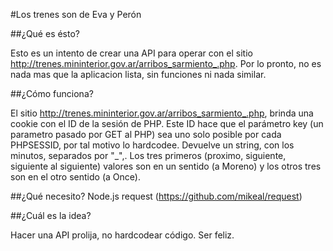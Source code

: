 #Los trenes son de Eva y Perón

##¿Qué es ésto?

Esto es un intento de crear una API para operar con el sitio http://trenes.mininterior.gov.ar/arribos_sarmiento_.php.
Por lo pronto, no es nada mas que la aplicacion lista, sin funciones ni nada similar.


##¿Cómo funciona?

El sitio http://trenes.mininterior.gov.ar/arribos_sarmiento_.php, brinda una cookie con el ID de la sesión de PHP.
Este ID hace que el parámetro key (un parametro pasado por GET al PHP) sea uno solo posible por cada PHPSESSID, 
por tal motivo lo hardcodee.
Devuelve un string, con los minutos, separados por "_",.
Los tres primeros (proximo, siguiente, siguiente al siguiente) valores son en un sentido (a Moreno) y los otros 
tres son en el otro sentido (a Once).


##¿Qué necesito?
	Node.js
	request (https://github.com/mikeal/request)


##¿Cuál es la idea?

Hacer una API prolija, no hardcodear código.
Ser feliz.

